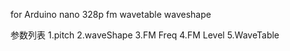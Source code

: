 for Arduino nano 328p fm wavetable waveshape

 参数列表
 1.pitch
 2.waveShape
 3.FM Freq
 4.FM Level
 5.WaveTable 